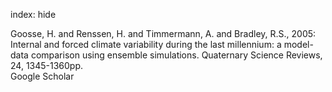 index: hide

<div class="Citation">

  <div class="Citation-body">
    <div class="Citation-text">Goosse, H. and Renssen, H. and Timmermann, A. and Bradley, R.S., 2005: Internal and forced climate variability during the last millennium: a model-data comparison using ensemble simulations. <span class="Article-journal">Quaternary Science Reviews, </span><span class="Article-volume">24, </span>1345-1360pp.</div>
    <div class="Citation-links">
      <div class="CitationLink" data-href="https://scholar.google.com/scholar?q=Internal+and+forced+climate+variability+during+the+last+millennium%3A+a+model-data+comparison+using+ensemble+simulations">
        <div class="CitationLink-icon CitationLink-Scholar"></div>
        <div class="CitationLink-text">Google Scholar</div>
      </div>
    </div>
  </div>
</div>


<div class="Citation-copy">

</div>